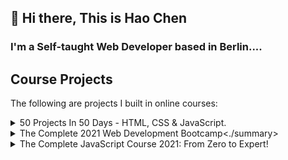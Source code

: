 ## 👋 Hi there, This is Hao Chen
### I'm a Self-taught Web Developer based in Berlin....



## Course Projects
The following are projects I built in online courses:
<details>
  <summary>50 Projects In 50 Days - HTML, CSS & JavaScript.</summary>
   <br /> 
  
  Course Link: [50 Projects In 50 Days](https://www.udemy.com/course/50-projects-50-days/)
   <br /> 
  
|# | Project  | Live Demo      |
|--| -------- | -------------- |
|01| [Expanding Cards](https://github.com/mmkrty/50-expanding-card) | [Live](https://mmkrty.github.io/50-expanding-card/) |
|02| [Progress Steps](https://github.com/mmkrty/50-progress-steps)  | [Live](https://mmkrty.github.io/50-progress-steps/) |
|03| [Rotating Navigation Animation](https://github.com/mmkrty/50-rotating-navigation) | [Live](https://mmkrty.github.io/50-rotating-navigation/) |
|04| [Hidden Search Widget](https://github.com/mmkrty/50-hidden-search)  | [Live](https://mmkrty.github.io/50-hidden-search/) |
|05| [Blurry Loading](https://github.com/mmkrty/50-blurring-loading)  | [Live](https://mmkrty.github.io/50-blurring-loading/) |
|06| [Scroll Animation](https://github.com/mmkrty/50-scroll-animation)  | [Live](https://mmkrty.github.io/50-scroll-animation/) |
|07| [Split Landing Page](https://github.com/mmkrty/50-split-landing-page)  | [Live](https://mmkrty.github.io/50-split-landing-page/) |  
|08| [Form Wave Animation](https://github.com/mmkrty/50-form-wave-animation)  | [Live](https://mmkrty.github.io/50-form-wave-animation/) |  
|09| [Sound Board](https://github.com/mmkrty/50-sound-board)  | [Live](https://mmkrty.github.io/50-sound-board/) |  
|10| [Dad Jokes](https://github.com/mmkrty/50-dad-jokes)  | [Live](https://mmkrty.github.io/50-dad-jokes/) |  
|11| [Event Keycodes](https://github.com/mmkrty/50-event-keycodes)  | [Live](https://mmkrty.github.io/50-event-keycodes/) |  
|12| [Faq Collapse](https://github.com/mmkrty/50-faq-collapse)  | [Live](https://mmkrty.github.io/50-faq-collapse/) |
|13| [Random Choice Picker](https://github.com/mmkrty/50-random-choice-picker)  | [Live](https://mmkrty.github.io/50-random-choice-picker/) |
|14| [Animated Navigation](https://github.com/mmkrty/50-animated-navigation)  | [Live](https://mmkrty.github.io/50-animated-navigation/) |
|15| [Incrementing Counter](https://github.com/mmkrty/50-incrementing-counter)  | [Live](https://mmkrty.github.io/50-incrementing-counter/) |
|16| [Drink Water](https://github.com/mmkrty/50-drink-water)  | [Live](https://mmkrty.github.io/50-drink-water/) |
|17| [Movie App](https://github.com/mmkrty/50-movie-app)  | [Live](https://mmkrty.github.io/50-movie-app/) |
|18| [Background Slider](https://github.com/mmkrty/50-background-slider)  | [Live](https://mmkrty.github.io/50-background-slider/) |
|19| [Theme Clock](https://github.com/mmkrty/50-theme-clock)  | [Live](https://mmkrty.github.io/50-theme-clock/) |
|20| [Button Ripple Effect](https://github.com/mmkrty/50-button-ripple-effect)  | [Live](https://mmkrty.github.io/50-button-ripple-effect/) |
|21| [Drag and Drop](https://github.com/mmkrty/50-drag-n-drop)  | [Live](https://mmkrty.github.io/50-drag-n-drop/) |
|22| [Drawing App](https://github.com/mmkrty/50-drawing-app)  | [Live](https://mmkrty.github.io/50-drawing-app/) |
|23| [Kinetic Css Loader](https://github.com/mmkrty/50-kinetic-css-loader)  | [Live](https://mmkrty.github.io/50-kinetic-css-loader/) |
|24| [Content Placeholder](https://github.com/mmkrty/50-content-placeholder)  | [Live](https://mmkrty.github.io/50-content-placeholder/) |
|25| [Sticky Navbar](https://github.com/mmkrty/50-sticky-navigation)  | [Live](https://mmkrty.github.io/50-sticky-navigation/) |
|26| [Double Vertical Slider](https://github.com/mmkrty/50-double-vertical-slider)  | [Live](https://mmkrty.github.io/50-double-vertical-slider/) |
|27| [Toast Notification](https://github.com/mmkrty/50-toast-notification)  | [Live](https://mmkrty.github.io/50-toast-notification/) |
|28| [Github Profiles](https://github.com/mmkrty/50-github-profile)  | [Live](https://mmkrty.github.io/50-github-profile/) |
|29| [Double Heart Click](https://github.com/mmkrty/50-double-heart-click)  | [Live](https://mmkrty.github.io/50-double-heart-click/) |
|30| [Auto Text Effect](https://github.com/mmkrty/50-auto-text-effect)  | [Live](https://mmkrty.github.io/50-auto-text-effect/) |
|31| [Password Generator](https://github.com/mmkrty/50-password-generator)  | [Live](https://mmkrty.github.io/50-password-generator/) |
|32| [Good Fast Cheap Checkboxes](https://github.com/mmkrty/50-good-cheap-fast-togglebox)  | [Live](https://mmkrty.github.io/50-good-cheap-fast-togglebox/) |
|33| [Notes App](https://github.com/mmkrty/50-notes-app)  | [Live](https://mmkrty.github.io/50-notes-app/) |
|34| [Animated Countdown](https://github.com/mmkrty/50-animated-countdown)  | [Live](https://mmkrty.github.io/50-animated-countdown/) |
|35| [Image Carousel](https://github.com/mmkrty/50-image-carousel)  | [Live](https://mmkrty.github.io/50-image-carousel/) |
|36| [Hover Board](https://github.com/mmkrty/50-hoverboard)  | [Live](https://mmkrty.github.io/50-hoverboard/) |
|37| [Pokedex](https://github.com/mmkrty/50-pokedex)  | [Live](https://mmkrty.github.io/50-pokedex/) |
|38| [Mobile Tab Navigation](https://github.com/mmkrty/50-mobile-tab-navigation)  | [Live](https://mmkrty.github.io/50-mobile-tab-navigation/) |
|39| [Password Strength Background](https://github.com/mmkrty/50-password-strength-background)  | [Live](https://mmkrty.github.io/50-password-strength-background/) |  
|40| [3D Background Boxes](https://github.com/mmkrty/50-3D-background-boxes)  | [Live](https://mmkrty.github.io/50-3D-background-boxes/) |  
|41| [Verify Account UI](https://github.com/mmkrty/50-verifyaccount-UI)  | [Live](https://mmkrty.github.io/50-verifyaccount-UI/) |  
|42| [Live User Filter](https://github.com/mmkrty/50-live-user-filter)  | [Live](https://mmkrty.github.io/50-live-user-filter/) |  
|43| [Feedback UI Design](https://github.com/mmkrty/50-feedback-UI-design)  | [Live](https://mmkrty.github.io/50-feedback-UI-design/) |  
|44| [Custom Range Slider](https://github.com/mmkrty/50-custom-range-slider)  | [Live](https://mmkrty.github.io/50-custom-range-slider/) |  
|45| [Netflix Navigation](https://github.com/mmkrty/50-netflix-navigation)  | [Live](https://mmkrty.github.io/50-netflix-navigation/) |  
|46| [Quiz App](https://github.com/mmkrty/50-quiz-app)  | [Live](https://mmkrty.github.io/50-quiz-app/) |  
|47| [Testimonial Box Switcher](https://github.com/mmkrty/50-testimonial-box)  | [Live](https://mmkrty.github.io/50-testimonial-box/) |  
|48| [Random Image Feed](https://github.com/mmkrty/50-random-image-feed)  | [Live](https://mmkrty.github.io/50-random-image-feed/) |  
|49| [Todo List](https://github.com/mmkrty/50-todo-list)  | [Live](https://mmkrty.github.io/50-todo-list/) |  
|50| [Insect Catch Game](https://github.com/mmkrty/50-insect-catch-game)  | [Live](https://mmkrty.github.io/50-insect-catch-game/) |  
</details>

<details>
  <summary>The Complete 2021 Web Development Bootcamp<./summary>
</details>

<details>
  <summary>The Complete JavaScript Course 2021: From Zero to Expert!</summary>
</details>

<!--
**mmkrty/mmkrty** is a ✨ _special_ ✨ repository because its `README.md` (this file) appears on your GitHub profile.

Here are some ideas to get you started:

- 🔭 I’m currently working on ...
- 🌱 I’m currently learning ...
- 👯 I’m looking to collaborate on ...
- 🤔 I’m looking for help with ...
- 💬 Ask me about ...
- 📫 How to reach me: ...
- 😄 Pronouns: ...
- ⚡ Fun fact: ...
-->
